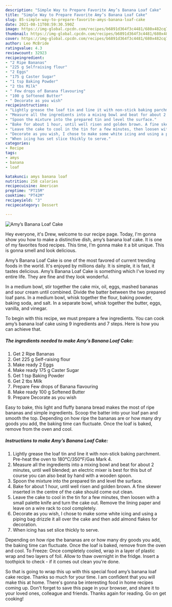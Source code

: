 ```yaml
---
description: "Simple Way to Prepare Favorite Amy’s Banana Loaf Cake"
title: "Simple Way to Prepare Favorite Amy’s Banana Loaf Cake"
slug: 85-simple-way-to-prepare-favorite-amys-banana-loaf-cake
date: 2021-08-11T08:59:30.590Z
image: https://img-global.cpcdn.com/recipes/b6891d364f3c4481/680x482cq70/amys-banana-loaf-cake-recipe-main-photo.jpg
thumbnail: https://img-global.cpcdn.com/recipes/b6891d364f3c4481/680x482cq70/amys-banana-loaf-cake-recipe-main-photo.jpg
cover: https://img-global.cpcdn.com/recipes/b6891d364f3c4481/680x482cq70/amys-banana-loaf-cake-recipe-main-photo.jpg
author: Leo McBride
ratingvalue: 4.3
reviewcount: 32923
recipeingredient:
- "2 Ripe Bananas"
- "225 g Selfraising flour"
- "2 Eggs"
- "175 g Caster Sugar"
- "1 tsp Baking Powder"
- "2 tbs Milk"
- " Few drops of Banana flavouring"
- "100 g Softened Butter"
- " Decorate as you wish"
recipeinstructions:
- "Lightly grease the loaf tin and line it with non-stick baking parchment. Pre-heat the oven to 180°C/350°F/Gas Mark 4."
- "Measure all the ingredients into a mixing bowl and beat for about 2 minutes, until well blended; an electric mixer is best for this but of course you can also beat by hand with a wooden spoon."
- "Spoon the mixture into the prepared tin and level the surface."
- "Bake for about 1 hour, until well risen and golden brown. A fine skewer inserted in the centre of the cake should come out clean."
- "Leave the cake to cool in the tin for a few minutes, then loosen with a small palette knife and turn the cake out. Remove the lining paper and leave on a wire rack to cool completely."
- "Decorate as you wish, I chose to make some white icing and using a piping bag drizzle it all over the cake and then add almond flakes for decoration."
- "When icing has set slice thickly to serve."
categories:
- Recipe
tags:
- amys
- banana
- loaf

katakunci: amys banana loaf 
nutrition: 258 calories
recipecuisine: American
preptime: "PT15M"
cooktime: "PT42M"
recipeyield: "3"
recipecategory: Dessert

---
```



![Amy’s Banana Loaf Cake](https://img-global.cpcdn.com/recipes/b6891d364f3c4481/680x482cq70/amys-banana-loaf-cake-recipe-main-photo.jpg)

Hey everyone, it's Drew, welcome to our recipe page. Today, I'm gonna show you how to make a distinctive dish, amy’s banana loaf cake. It is one of my favorites food recipes. This time, I'm gonna make it a bit unique. This is gonna smell and look delicious.

Amy’s Banana Loaf Cake is one of the most favored of current trending foods in the world. It's enjoyed by millions daily. It is simple, it is fast, it tastes delicious. Amy’s Banana Loaf Cake is something which I've loved my entire life. They are fine and they look wonderful.

In a medium bowl, stir together the cake mix, oil, eggs, mashed bananas and sour cream until combined. Divide the batter between the two prepared loaf pans. In a medium bowl, whisk together the flour, baking powder, baking soda, and salt. In a separate bowl, whisk together the butter, eggs, vanilla, and vinegar.


To begin with this recipe, we must prepare a few ingredients. You can cook amy’s banana loaf cake using 9 ingredients and 7 steps. Here is how you can achieve that.

<!--inarticleads1-->

##### The ingredients needed to make Amy’s Banana Loaf Cake:

1. Get 2 Ripe Bananas
1. Get 225 g Self-raising flour
1. Make ready 2 Eggs
1. Make ready 175 g Caster Sugar
1. Get 1 tsp Baking Powder
1. Get 2 tbs Milk
1. Prepare  Few drops of Banana flavouring
1. Make ready 100 g Softened Butter
1. Prepare  Decorate as you wish


Easy to bake, this light and fluffy banana bread makes the most of ripe bananas and simple ingredients. Scoop the batter into your loaf pan and smooth the top. Depending on how ripe the bananas are or how many dry goods you add, the baking time can fluctuate. Once the loaf is baked, remove from the oven and cool. 

<!--inarticleads2-->

##### Instructions to make Amy’s Banana Loaf Cake:

1. Lightly grease the loaf tin and line it with non-stick baking parchment. Pre-heat the oven to 180°C/350°F/Gas Mark 4.
1. Measure all the ingredients into a mixing bowl and beat for about 2 minutes, until well blended; an electric mixer is best for this but of course you can also beat by hand with a wooden spoon.
1. Spoon the mixture into the prepared tin and level the surface.
1. Bake for about 1 hour, until well risen and golden brown. A fine skewer inserted in the centre of the cake should come out clean.
1. Leave the cake to cool in the tin for a few minutes, then loosen with a small palette knife and turn the cake out. Remove the lining paper and leave on a wire rack to cool completely.
1. Decorate as you wish, I chose to make some white icing and using a piping bag drizzle it all over the cake and then add almond flakes for decoration.
1. When icing has set slice thickly to serve.


Depending on how ripe the bananas are or how many dry goods you add, the baking time can fluctuate. Once the loaf is baked, remove from the oven and cool. To Freeze: Once completely cooled, wrap in a layer of plastic wrap and two layers of foil. Allow to thaw overnight in the fridge. Insert a toothpick to check - if it comes out clean you&#39;re done. 

So that is going to wrap this up with this special food amy’s banana loaf cake recipe. Thanks so much for your time. I am confident that you will make this at home. There's gonna be interesting food in home recipes coming up. Don't forget to save this page in your browser, and share it to your loved ones, colleague and friends. Thanks again for reading. Go on get cooking!
